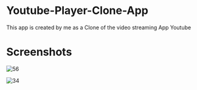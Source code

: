 # Youtube-Player-Clone-App
This app is created by me as a Clone of the video streaming App Youtube

# Screenshots 
 ![56](https://user-images.githubusercontent.com/45965818/79639439-7b852180-81a9-11ea-82ce-8471b6f1ae04.jpeg)

  ![34](https://user-images.githubusercontent.com/45965818/79639444-7e801200-81a9-11ea-80c9-287bd29ca83e.jpeg)

